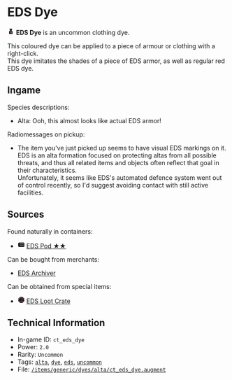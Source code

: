 # EDS Dye

<img src="https://raw.githubusercontent.com/Ceterai/Enternia/main/items/generic/dyes/alta/ct_eds_dye.png" alt="EDS Dye icon" loading="lazy" height=16px width="auto" /> **EDS Dye** is an uncommon clothing dye.

This coloured dye can be applied to a piece of armour or clothing with a right-click.  
This dye imitates the shades of a piece of EDS armor, as well as regular red EDS dye.

## Ingame

Species descriptions:

- Alta: Ooh, this almost looks like actual EDS armor!

Radiomessages on pickup:

- The item you've just picked up seems to have visual EDS markings on it. EDS is an alta formation focused on protecting altas from all possible threats, and thus all related items and objects often reflect that goal in their characteristics.  
Unfortunately, it seems like EDS's automated defence system went out of control recently, so I'd suggest avoiding contact with still active facilities.

## Sources

Found naturally in containers:

- <img src="https://raw.githubusercontent.com/Ceterai/Enternia/main/objects/alta/eds/decorative/pod/icon.png" alt="EDS Pod ★★ icon" loading="lazy" height=16px width="auto" /> [EDS Pod ★★](https://ceterai.github.io/MyEnternia/Wiki/EDSPod)

Can be bought from merchants:

- [EDS Archiver](https://ceterai.github.io/MyEnternia/Wiki/EDSArchiver)

Can be obtained from special items:

- <img src="https://raw.githubusercontent.com/Ceterai/Enternia/main/items/active/alta/loot/biome/ct_eds_loot.png" alt="EDS Loot Crate icon" loading="lazy" height=16px width="auto" /> [EDS Loot Crate](https://ceterai.github.io/MyEnternia/Wiki/EDSLootCrate)

## Technical Information

- In-game ID: `ct_eds_dye`
- Power: `2.0`
- Rarity: `Uncommon`
- Tags: [`alta`](https://ceterai.github.io/MyEnternia/Wiki/Tags/Alta), [`dye`](https://ceterai.github.io/MyEnternia/Wiki/Tags/Dye), [`eds`](https://ceterai.github.io/MyEnternia/Wiki/Tags/Eds), [`uncommon`](https://ceterai.github.io/MyEnternia/Wiki/Tags/Uncommon)
- File: [`/items/generic/dyes/alta/ct_eds_dye.augment`](https://github.com/Ceterai/Enternia/blob/main/items/generic/dyes/alta/ct_eds_dye.augment)
